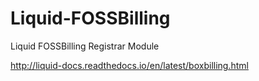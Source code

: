 # Liquid-FOSSBilling
Liquid FOSSBilling Registrar Module

http://liquid-docs.readthedocs.io/en/latest/boxbilling.html
